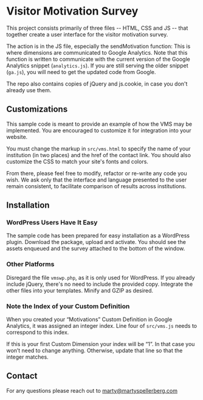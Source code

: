# Visitor Motivation Survey

This project consists primarily of three files -- HTML, CSS and JS -- that together create a user interface for the visitor motivation survey. 

The action is in the JS file, especially the sendMotivation function: This is where dimensions are communicated to Google Analytics. Note that this function is written to communicate with the current version of the Google Analytics snippet (`analytics.js`). If you are still serving the older snippet (`ga.js`), you will need to get the updated code from Google.

The repo also contains copies of jQuery and js.cookie, in case you don't already use them.

## Customizations

This sample code is meant to provide an example of how the VMS may be implemented. You are encouraged to customize it for integration into your website.

You must change the markup in `src/vms.html` to specify the name of your institution (in two places) and the href of the contact link. You should also customize the CSS to match your site's fonts and colors. 

From there, please feel free to modify, refactor or re-write any code you wish. We ask only that the interface and language presented to the user remain consistent, to facilitate comparison of results across institutions.

## Installation

### WordPress Users Have It Easy

The sample code has been prepared for easy installation as a WordPress plugin. Download the package, upload and activate. You should see the assets enqueued and the survey attached to the bottom of the window.

### Other Platforms

Disregard the file `vmswp.php`, as it is only used for WordPress. If you already include jQuery, there's no need to include the provided copy. Integrate the other files into your templates. Minify and GZIP as desired.

### Note the Index of your Custom Definition

When you created your “Motivations” Custom Definition in Google Analytics, it was assigned an integer index. Line four of `src/vms.js` needs to correspond to this index.

If this is your first Custom Dimension your index will be “1”. In that case you won’t need to change anything. Otherwise, update that line so that the integer matches.

## Contact

For any questions please reach out to marty@martyspellerberg.com